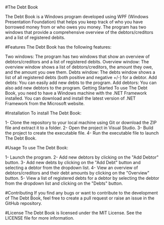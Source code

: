 
#The Debt Book

The Debt Book is a Windows program developed using WPF (Windows Presentation Foundation) that helps you keep track of who you have borrowed money from or who owes you money. The program has two windows that provide a comprehensive overview of the debtors/creditors and a list of registered debits.

#Features
The Debt Book has the following features:

Two windows: The program has two windows that show an overview of debtors/creditors and a list of registered debits.
Overview window: The overview window shows a list of debtors/creditors, the amount they owe, and the amount you owe them.
Debts window: The debts window shows a list of all registered debts (both positive and negative +/-) for a debtor.
Add debts: You can easily add new debts to the program.
Add debtors: You can also add new debtors to the program.
Getting Started
To use The Debt Book, you need to have a Windows machine with the .NET Framework installed. You can download and install the latest version of .NET Framework from the Microsoft website.

#Installation
To install The Debt Book:

1- Clone the repository to your local machine using Git or download the ZIP file and extract it to a folder.
2- Open the project in Visual Studio.
3- Build the project to create the executable file.
4- Run the executable file to launch The Debt Book.

#Usage
To use The Debt Book:

1- Launch the program.
2- Add new debtors by clicking on the "Add Debtor" button.
3- Add new debts by clicking on the "Add Debt" button and selecting a debtor from the dropdown list.
4- View an overview of debtors/creditors and their debt amounts by clicking on the "Overview" button.
5- View a list of registered debts for a debtor by selecting the debtor from the dropdown list and clicking on the "Debts" button.

#Contributing
If you find any bugs or want to contribute to the development of The Debt Book, feel free to create a pull request or raise an issue in the GitHub repository.

#License
The Debt Book is licensed under the MIT License. See the LICENSE file for more information.
